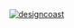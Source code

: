 <a href="https://designcoast.co">
  <img src="https://github.com/designcoast/.github/assets/10379680/ab293436-6b4d-4efb-9599-2511e56840d7" alt="designcoast"/>
</a>
